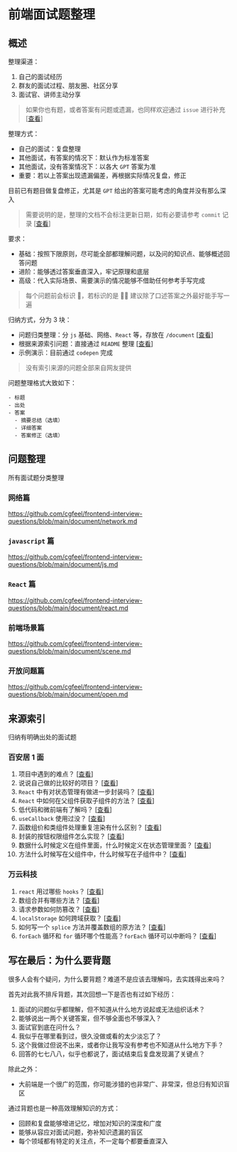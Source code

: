 # 前端面试题整理

## 概述

整理渠道：

1. 自己的面试经历
2. 群友的面试过程、朋友圈、社区分享
3. 面试官、讲师主动分享

> 如果你也有题，或者答案有问题或遗漏，也同样欢迎通过 `issue` 进行补充 [[查看](https://github.com/cgfeel/frontend-interview-questions/issues)]

整理方式：

- 自己的面试：复盘整理
- 其他面试，有答案的情况下：默认作为标准答案
- 其他面试，没有答案情况下：以各大 `GPT` 答案为准
- 重要：若以上答案出现遗漏偏差，再根据实际情况复盘，修正

目前已有题目做复盘修正，尤其是 `GPT` 给出的答案可能考虑的角度并没有那么深入

> 需要说明的是，整理的文档不会标注更新日期，如有必要请参考 `commit` 记录 [[查看](https://github.com/cgfeel/frontend-interview-questions/commits/main/)]

要求：

- 基础：按照下限原则，尽可能全部都理解问题，以及问的知识点、能够概述回答问题
- 进阶：能够透过答案垂直深入，牢记原理和底层
- 高级：代入实际场景、需要演示的情况能够不借助任何参考手写完成

> 每个问题前会标识 🔴，若标识的是 🧑‍💻 建议除了口述答案之外最好能手写一遍

归纳方式，分为 3 块：

- 问题归类整理：分 `js` 基础、网络、`React` 等，存放在 `/document` [[查看](#问题整理)]
- 根据来源索引问题：直接通过 `README` 整理 [[查看](#来源索引)]
- 示例演示：目前通过 `codepen` 完成

> 没有索引来源的问题全部来自网友提供

问题整理格式大致如下：

```
- 标题
- 出处
- 答案
  - 摘要总结（选填）
  - 详细答案
  - 答案修正（选填）
```

## 问题整理

所有面试题分类整理

### 网络篇

https://github.com/cgfeel/frontend-interview-questions/blob/main/document/network.md

### `javascript` 篇

https://github.com/cgfeel/frontend-interview-questions/blob/main/document/js.md

### `React` 篇

https://github.com/cgfeel/frontend-interview-questions/blob/main/document/react.md

### 前端场景篇

https://github.com/cgfeel/frontend-interview-questions/blob/main/document/scene.md

### 开放问题篇

https://github.com/cgfeel/frontend-interview-questions/blob/main/document/open.md

## 来源索引

归纳有明确出处的面试题

### 百安居 1 面

1. 项目中遇到的难点？ [[查看](https://github.com/cgfeel/frontend-interview-questions/blob/main/document/open.md#-%E9%A1%B9%E7%9B%AE%E4%B8%AD%E9%81%87%E5%88%B0%E7%9A%84%E9%9A%BE%E7%82%B9)]
2. 说说自己做的比较好的项目？ [[查看](https://github.com/cgfeel/frontend-interview-questions/blob/main/document/open.md#-%E8%AF%B4%E8%AF%B4%E8%87%AA%E5%B7%B1%E5%81%9A%E7%9A%84%E6%AF%94%E8%BE%83%E5%A5%BD%E7%9A%84%E9%A1%B9%E7%9B%AE)]
3. `React` 中有对状态管理有做进一步封装吗？ [[查看](https://github.com/cgfeel/frontend-interview-questions/blob/main/document/react.md#-react-%E4%B8%AD%E6%9C%89%E5%AF%B9%E7%8A%B6%E6%80%81%E7%AE%A1%E7%90%86%E6%9C%89%E5%81%9A%E8%BF%9B%E4%B8%80%E6%AD%A5%E5%B0%81%E8%A3%85%E5%90%97)]
4. `React` 中如何在父组件获取子组件的方法？ [[查看](https://github.com/cgfeel/frontend-interview-questions/blob/main/document/react.md#-react-%E4%B8%AD%E5%A6%82%E4%BD%95%E5%9C%A8%E7%88%B6%E7%BB%84%E4%BB%B6%E8%8E%B7%E5%8F%96%E5%AD%90%E7%BB%84%E4%BB%B6%E7%9A%84%E6%96%B9%E6%B3%95)]
5. 低代码和微前端有了解吗？ [[查看](https://github.com/cgfeel/frontend-interview-questions/blob/main/document/scene.md#-%E4%BD%8E%E4%BB%A3%E7%A0%81%E5%92%8C%E5%BE%AE%E5%89%8D%E7%AB%AF%E6%9C%89%E4%BA%86%E8%A7%A3%E5%90%97)]
6. `useCallback` 使用过没？ [[查看](https://github.com/cgfeel/frontend-interview-questions/blob/main/document/react.md#-usecallback-%E4%BD%BF%E7%94%A8%E8%BF%87%E6%B2%A1)]
7. 函数组价和类组件处理重复渲染有什么区别？ [[查看](https://github.com/cgfeel/frontend-interview-questions/blob/main/document/react.md#-%E5%87%BD%E6%95%B0%E7%BB%84%E4%BB%B7%E5%92%8C%E7%B1%BB%E7%BB%84%E4%BB%B6%E5%A4%84%E7%90%86%E9%87%8D%E5%A4%8D%E6%B8%B2%E6%9F%93%E6%9C%89%E4%BB%80%E4%B9%88%E5%8C%BA%E5%88%AB)]
8. 封装的按钮权限组件怎么实现？ [[查看](https://github.com/cgfeel/frontend-interview-questions/blob/main/document/react.md#-%E5%B0%81%E8%A3%85%E7%9A%84%E6%8C%89%E9%92%AE%E6%9D%83%E9%99%90%E7%BB%84%E4%BB%B6%E6%80%8E%E4%B9%88%E5%AE%9E%E7%8E%B0)]
9. 数据什么时候定义在组件里面，什么时候定义在状态管理里面？ [[查看](https://github.com/cgfeel/frontend-interview-questions/blob/main/document/react.md#-%E6%95%B0%E6%8D%AE%E4%BB%80%E4%B9%88%E6%97%B6%E5%80%99%E5%AE%9A%E4%B9%89%E5%9C%A8%E7%BB%84%E4%BB%B6%E9%87%8C%E9%9D%A2%E4%BB%80%E4%B9%88%E6%97%B6%E5%80%99%E5%AE%9A%E4%B9%89%E5%9C%A8%E7%8A%B6%E6%80%81%E7%AE%A1%E7%90%86%E9%87%8C%E9%9D%A2)]
10. 方法什么时候写在父组件中，什么时候写在子组件中？ [[查看](https://github.com/cgfeel/frontend-interview-questions/blob/main/document/react.md#-%E6%96%B9%E6%B3%95%E4%BB%80%E4%B9%88%E6%97%B6%E5%80%99%E5%86%99%E5%9C%A8%E7%88%B6%E7%BB%84%E4%BB%B6%E4%B8%AD%E4%BB%80%E4%B9%88%E6%97%B6%E5%80%99%E5%86%99%E5%9C%A8%E5%AD%90%E7%BB%84%E4%BB%B6%E4%B8%AD)]

### 万云科技

1. `react` 用过哪些 `hooks`？ [[查看](https://github.com/cgfeel/frontend-interview-questions/blob/main/document/react.md#-react-%E7%94%A8%E8%BF%87%E5%93%AA%E4%BA%9B-hooks)]
2. 数组合并有哪些方法？ [[查看](https://github.com/cgfeel/frontend-interview-questions/blob/main/document/js.md#-%E6%95%B0%E7%BB%84%E5%90%88%E5%B9%B6%E6%9C%89%E5%93%AA%E4%BA%9B%E6%96%B9%E6%B3%95)]
3. 请求参数如何防篡改？ [[查看](https://github.com/cgfeel/frontend-interview-questions/blob/main/document/js.md#-%E8%AF%B7%E6%B1%82%E5%8F%82%E6%95%B0%E5%A6%82%E4%BD%95%E9%98%B2%E7%AF%A1%E6%94%B9)]
4. `localStorage` 如何跨域获取？ [[查看](https://github.com/cgfeel/frontend-interview-questions/blob/main/document/js.md#-localstorage-%E5%A6%82%E4%BD%95%E8%B7%A8%E5%9F%9F%E8%8E%B7%E5%8F%96)]
5. 如何写一个 `splice` 方法并覆盖数组的原方法？ [[查看](https://github.com/cgfeel/frontend-interview-questions/blob/main/document/js.md#-%E5%A6%82%E4%BD%95%E5%86%99%E4%B8%80%E4%B8%AA-splice-%E6%96%B9%E6%B3%95%E5%B9%B6%E8%A6%86%E7%9B%96%E6%95%B0%E7%BB%84%E7%9A%84%E5%8E%9F%E6%96%B9%E6%B3%95)]
6. `forEach` 循环和 `for` 循环哪个性能高？`forEach` 循环可以中断吗？ [[查看](https://github.com/cgfeel/frontend-interview-questions/blob/main/document/js.md#-foreach-%E5%BE%AA%E7%8E%AF%E5%92%8C-for-%E5%BE%AA%E7%8E%AF%E5%93%AA%E4%B8%AA%E6%80%A7%E8%83%BD%E9%AB%98foreach-%E5%BE%AA%E7%8E%AF%E5%8F%AF%E4%BB%A5%E4%B8%AD%E6%96%AD%E5%90%97)]

## 写在最后：为什么要背题

很多人会有个疑问，为什么要背题？难道不是应该去理解吗，去实践得出来吗？

首先对此我不排斥背题，其次回想一下是否也有过如下经历：

1. 面试的问题似乎都理解，但不知道从什么地方说起或无法组织话术？
2. 能够说出一两个关键答案，但不够全面也不够深入？
3. 面试官到底在问什么？
4. 我似乎在哪里看到过，很久没做或看的太少淡忘了？
5. 这个我做过但说不出来，或者你让我写没有参考也不知道从什么地方下手？
6. 回答的七七八八，似乎也都说了，面试结束后复盘发现漏了关键点？

除此之外：

- 大前端是一个很广的范围，你可能涉猎的也非常广、非常深，但总归有知识盲区

通过背题也是一种高效理解知识的方式：

- 回顾和复盘能够增进记忆，增加对知识的深度和广度
- 能够从容应对面试问题，弥补知识遗漏的盲区
- 每个领域都有特定的关注点，不一定每个都要垂直深入
